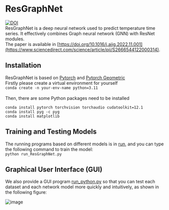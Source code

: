 # ResGraphNet
[![DOI](https://zenodo.org/badge/DOI/10.5281/zenodo.7213337.svg)](https://doi.org/10.5281/zenodo.7213337)<br>
ResGraphNet is a deep neural network used to predict temperature time series. It effectively combines Graph neural network (GNN) with ResNet modules.<br>
The paper is available in [https://doi.org/10.1016/j.aiig.2022.11.001](https://www.sciencedirect.com/science/article/pii/S2666544122000314).

## Installation
ResGraphNet is based on [Pytorch](https://pytorch.org/docs/stable/index.html) and [Pytorch Geometric](https://pytorch-geometric.readthedocs.io/en/latest/index.html)<br>
Firstly please create a virtual environment for yourself<br>
`conda create -n your-env-name python=3.11`<br><br>
Then, there are some Python packages need to be installed <br>
```
conda install pytorch torchvision torchaudio cudatoolkit=12.1
conda install pyg -c pyg
conda install matplotlib
```

<!---
`conda install statsmodels`<br>
-->

## Training and Testing Models
The running programs based on different models is in [run](https://github.com/zw-Ch/ResGraphNet/run),  and you can type the following command to train the model:<br>
`python run_ResGraphNet.py`<br>

## Graphical User Interface (GUI)
We also provide a GUI program [run_python.py](https://github.com/zw-Ch/ResGraphNet/blob/main/gui/run_python.py) so that you can test each dataset and each network model more quickly and intuitively, as shown in the following figure:<br>

![image](https://github.com/czw1296924847/ResGraphNet/blob/main/gui_example.png)
